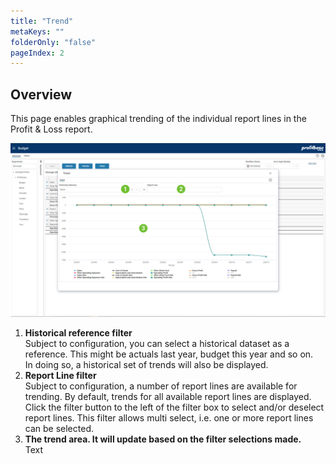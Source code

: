```yaml
---
title: "Trend"
metaKeys: ""
folderOnly: "false"
pageIndex: 2
---
```


## Overview
This page enables graphical trending of the individual report lines in the Profit & Loss report.
<br/>

![](img/budget-trend.jpg)

1. **Historical reference filter** <br/>
Subject to configuration, you can select a historical dataset as a reference. This might be actuals last year, budget this year and so on.<br/>
In doing so, a historical set of trends will also be displayed.
2. **Report Line filter** <br/>
Subject to configuration, a number of report lines are available for trending. By default, trends for all available report lines are displayed.<br/>
Click the filter button to the left of the filter box to select and/or deselect report lines. This filter allows multi select, i.e. one or more report lines can be selected.
3. **The trend area. It will update based on the filter selections made.** <br/>
Text

<br/>


